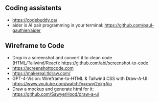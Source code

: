 

## Coding assistents
- https://codebuddy.ca/
- aider is AI pair programming in your terminal: https://github.com/paul-gauthier/aider

## Wireframe to Code
- Drop in a screenshot and convert it to clean code (HTML/Tailwind/React):  https://github.com/abi/screenshot-to-code 
- https://screenshottocode.com
- https://makereal.tldraw.com/
- GPT-4-Vision: Wireframe-to-HTML & Tailwind CSS with Draw-A-UI: https://www.youtube.com/watch?v=cwyj2okgAio
- Draw a mockup and generate html for it: https://github.com/SawyerHood/draw-a-ui